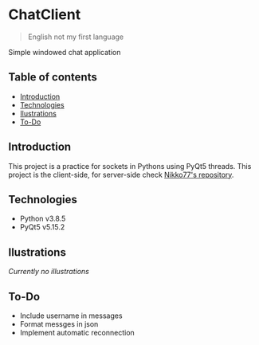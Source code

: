 # ChatClient
> English not my first language

Simple windowed chat application

## Table of contents
- [Introduction](#introduction)
- [Technologies](#technologies)
- [Ilustrations](#ilustrations)
- [To-Do](#to-do)

## Introduction
This project is a practice for sockets in Pythons using PyQt5 threads. This project is the client-side, for server-side check [Nikko77's repository](https://www.youtube.com/watch?v=D5xX6nRWDko).

## Technologies
- Python v3.8.5
- PyQt5 v5.15.2

## Ilustrations
*Currently no illustrations*

## To-Do
- Include username in messages
- Format messges in json
- Implement automatic reconnection